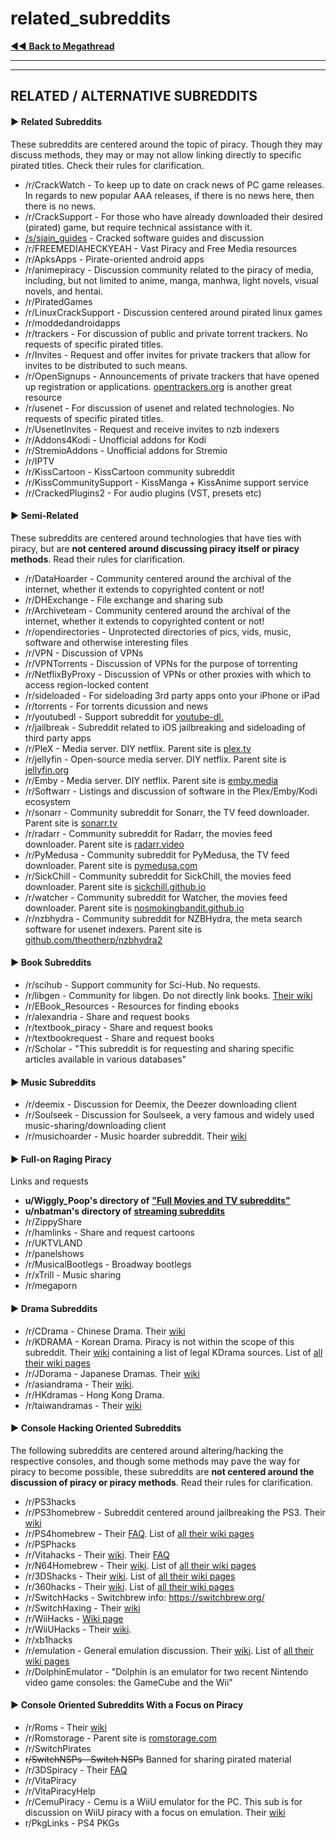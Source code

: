 # related\_subreddits

[◄◄ **Back to Megathread**](https://www.reddit.com/r/Piracy/wiki/megathread)

***

***

## RELATED / ALTERNATIVE SUBREDDITS

#### ► Related Subreddits

These subreddits are centered around the topic of piracy. Though they may discuss methods, they may or may not allow linking directly to specific pirated titles. Check their rules for clarification.

* /r/CrackWatch - To keep up to date on crack news of PC game releases. In regards to new popular AAA releases, if there is no news here, then there is no news.
* /r/CrackSupport - For those who have already downloaded their desired (pirated) game, but require technical assistance with it.
* [/s/sjain\_guides](https://web.archive.org/web/20210328020828/https://www.saidit.net/s/sjain\_guides) - Cracked software guides and discussion
* /r/FREEMEDIAHECKYEAH - Vast Piracy and Free Media resources
* /r/ApksApps - Pirate-oriented android apps
* /r/animepiracy - Discussion community related to the piracy of media, including, but not limited to anime, manga, manhwa, light novels, visual novels, and hentai.
* /r/PiratedGames
* /r/LinuxCrackSupport - Discussion centered around pirated linux games
* /r/moddedandroidapps
* /r/trackers - For discussion of public and private torrent trackers. No requests of specific pirated titles.
* /r/Invites - Request and offer invites for private trackers that allow for invites to be distributed to such means.
* /r/OpenSignups - Announcements of private trackers that have opened up registration or applications. [opentrackers.org](https://opentrackers.org/) is another great resource
* /r/usenet - For discussion of usenet and related technologies. No requests of specific pirated titles.
* /r/UsenetInvites - Request and receive invites to nzb indexers
* /r/Addons4Kodi - Unofficial addons for Kodi
* /r/StremioAddons - Unofficial addons for Stremio
* /r/IPTV
* /r/KissCartoon - KissCartoon community subreddit
* /r/KissCommunitySupport - KissManga + KissAnime support service
* /r/CrackedPlugins2 - For audio plugins (VST, presets etc)

&#x20;

#### ► Semi-Related

These subreddits are centered around technologies that have ties with piracy, but are **not centered around discussing piracy itself or piracy methods**. Read their rules for clarification.

* /r/DataHoarder - Community centered around the archival of the internet, whether it extends to copyrighted content or not!
* /r/DHExchange - File exchange and sharing sub
* /r/Archiveteam - Community centered around the archival of the internet, whether it extends to copyrighted content or not!
* /r/opendirectories - Unprotected directories of pics, vids, music, software and otherwise interesting files
* /r/VPN - Discussion of VPNs
* /r/VPNTorrents - Discussion of VPNs for the purpose of torrenting
* /r/NetflixByProxy - Discussion of VPNs or other proxies with which to access region-locked content
* /r/sideloaded - For sideloading 3rd party apps onto your iPhone or iPad
* /r/torrents - For torrents dicussion and news
* /r/youtubedl - Support subreddit for [youtube-dl.](https://ytdl-org.github.io/youtube-dl/index.html)
* /r/jailbreak - Subreddit related to iOS jailbreaking and sideloading of third party apps
* /r/PleX - Media server. DIY netflix. Parent site is [plex.tv](https://plex.tv/)
* /r/jellyfin - Open-source media server. DIY netflix. Parent site is [jellyfin.org](https://jellyfin.org/)
* /r/Emby - Media server. DIY netflix. Parent site is [emby.media](https://emby.media/)
* /r/Softwarr - Listings and discussion of software in the Plex/Emby/Kodi ecosystem
* /r/sonarr - Community subreddit for Sonarr, the TV feed downloader. Parent site is [sonarr.tv](https://sonarr.tv/)
* /r/radarr - Community subreddit for Radarr, the movies feed downloader. Parent site is [radarr.video](https://radarr.video/)
* /r/PyMedusa - Community subreddit for PyMedusa, the TV feed downloader. Parent site is [pymedusa.com](https://pymedusa.com/)
* /r/SickChill - Community subreddit for SickChill, the movies feed downloader. Parent site is [sickchill.github.io](https://sickchill.github.io/)
* /r/watcher - Community subreddit for Watcher, the movies feed downloader. Parent site is [nosmokingbandit.github.io](https://nosmokingbandit.github.io/)
* /r/nzbhydra - Community subreddit for NZBHydra, the meta search software for usenet indexers. Parent site is [github.com/theotherp/nzbhydra2](https://github.com/theotherp/nzbhydra2)

&#x20;

#### ► Book Subreddits

* /r/scihub - Support community for Sci-Hub. No requests.
* /r/libgen - Community for libgen. Do not directly link books. [Their wiki](https://old.reddit.com/r/libgen/wiki/index)
* /r/EBook\_Resources - Resources for finding ebooks
* /r/alexandria - Share and request books
* /r/textbook\_piracy - Share and request books
* /r/textbookrequest - Share and request books
* /r/Scholar - "This subreddit is for requesting and sharing specific articles available in various databases"

&#x20;

#### ► Music Subreddits

* /r/deemix - Discussion for Deemix, the Deezer downloading client
* /r/Soulseek - Discussion for Soulseek, a very famous and widely used music-sharing/downloading client
* /r/musichoarder - Music hoarder subreddit. Their [wiki](https://old.reddit.com/r/musichoarder/wiki/index)

&#x20;

#### ► Full-on Raging Piracy

Links and requests

* **u/Wiggly\_Poop's directory of** [**"Full Movies and TV subreddits"**](https://www.reddit.com/user/Wiggly\_Poop/m/fullmoviesandtv/)
* **u/nbatman's directory of** [**streaming subreddits**](https://www.reddit.com/user/nbatman/m/streaming/)
* /r/ZippyShare
* /r/hamlinks - Share and request cartoons
* /r/UKTVLAND
* /r/panelshows
* /r/MusicalBootlegs - Broadway bootlegs
* /r/xTrill - Music sharing
* /r/megaporn

&#x20;

#### ► Drama Subreddits

* /r/CDrama - Chinese Drama. Their [wiki](https://old.reddit.com/r/CDrama/wiki/streaming)
* /r/KDRAMA - Korean Drama. Piracy is not within the scope of this subreddit. Their [wiki](https://old.reddit.com/r/wiki/index) containing a list of legal KDrama sources. List of [all their wiki pages](https://old.reddit.com/r/KDRAMA/wiki/pages)
* /r/JDorama - Japanese Dramas. Their [wiki](https://old.reddit.com/r/JDorama/wiki/index)
* /r/asiandrama - Their [wiki](https://old.reddit.com/r/asiandrama/wiki/index).
* /r/HKdramas - Hong Kong Drama.
* /r/taiwandramas - Their [wiki](https://old.reddit.com/r/taiwandramas/wiki/index)

&#x20;

#### ► Console Hacking Oriented Subreddits

The following subreddits are centered around altering/hacking the respective consoles, and though some methods may pave the way for piracy to become possible, these subreddits are **not centered around the discussion of piracy or piracy methods**. Read their rules for clarification.

* /r/PS3hacks
* /r/PS3homebrew - Subreddit centered around jailbreaking the PS3. Their [wiki](https://old.reddit.com/r/ps3homebrew/wiki/index)
* /r/PS4homebrew - Their [FAQ](https://old.reddit.com/r/ps4homebrew/wiki/faq). List of [all their wiki pages](https://old.reddit.com/r/ps4homebrew/wiki/pages)
* /r/PSPhacks
* /r/Vitahacks - Their [wiki](https://old.reddit.com/r/vitahacks/wiki/index). Their [FAQ](https://old.reddit.com/r/vitahacks/wiki/faq)
* /r/N64Homebrew - Their [wiki](https://old.reddit.com/r/N64Homebrew/wiki/index). List of [all their wiki pages](https://old.reddit.com/r/N64Homebrew/wiki/pages)
* /r/3DShacks - Their [wiki](https://old.reddit.com/r/3dshacks/wiki/index). List of [all their wiki pages](https://old.reddit.com/r/3dshacks/wiki/pages)
* /r/360hacks - Their [wiki](https://old.reddit.com/r/360hacks/wiki/index). List of [all their wiki pages](https://old.reddit.com/r/360hacks/wiki/pages)
* /r/SwitchHacks - Switchbrew info: https://switchbrew.org/
* /r/SwitchHaxing - Their [wiki](https://old.reddit.com/r/SwitchHaxing/wiki/index)
* /r/WiiHacks - [Wiki page](https://www.wiihacks.org/)
* /r/WiiUHacks - Their [wiki](https://old.reddit.com/r/WiiUHacks/wiki/index).
* /r/xb1hacks
* /r/emulation - General emulation discussion. Their [wiki](https://old.reddit.com/r/emulation/wiki/index). List of [all their wiki pages](https://old.reddit.com/r/emulation/wiki/pages)
* /r/DolphinEmulator - "Dolphin is an emulator for two recent Nintendo video game consoles: the GameCube and the Wii"

&#x20;

#### ► Console Oriented Subreddits With a Focus on Piracy

* /r/Roms - Their [wiki](https://old.reddit.com/r/Roms/wiki/index)
* /r/Romstorage - Parent site is [romstorage.com](https://www.romstorage.com/)
* /r/SwitchPirates
* ~~r/SwitchNSPs - Switch NSPs~~ Banned for sharing pirated material
* /r/3DSpiracy - Their [FAQ](https://old.reddit.com/r/3dspiracy/wiki/faq)
* /r/VitaPiracy
* /r/VitaPiracyHelp
* /r/CemuPiracy - Cemu is a WiiU emulator for the PC. This sub is for discussion on WiiU piracy with a focus on emulation. Their [wiki](https://old.reddit.com/r/CemuPiracy/wiki/index)
* r/PkgLinks - PS4 PKGs

&#x20;
